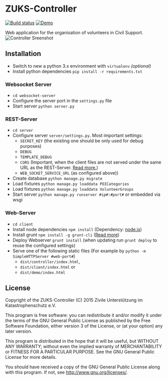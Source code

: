 ZUKS-Controller
===============
[![Build status](https://img.shields.io/travis/ZUKSev/ZUKS-Controller/master.svg)](https://travis-ci.org/ZUKSev/ZUKS-Controller)
[![Demo](https://img.shields.io/badge/demo-available-4d9eff.svg)](http://prototyp.zuks.org)

Web application for the organisation of volunteers in Civil Support.
![Controller Sreenshot](https://raw.githubusercontent.com/ZUKSev/ZUKS-Controller/master/Images/controller-screenshot-01.png)

## Installation
- Switch to new a python 3.x environment with `virtualenv` _(optional)_
- Install python dependencies `pip install -r requirements.txt`

### Websocket Server
- `cd websocket-server`
- Configure the server port in the `settings.py` file
- Start server `python server.py`

### REST-Server
- `cd server`
- Configure server `server/settings.py`. Most important settings:
	- `SECRET_KEY` (the existing one should be only used for debug purposes)
	- `DEBUG`
	- `TEMPLATE_DEBUG`
	- `CORS` (Important, when the client files are not served under the same URL as the REST-Server. [Read more.](https://github.com/ottoyiu/django-cors-headers#configuration))
	- `WEB_SOCKET_SERVICE_URL` (as configured above))
- Create database `python manage.py migrate`
- Load fixtures `python manage.py loaddata POICategories`
- Load fixtures `python manage.py loaddata VolunteerGroups`
- Start server `python manage.py runserver #ip#:#port#` or embedded via wsgi

### Web-Server
- `cd client`
- Install node dependencies `npm install` (Dependency: [node.js](https://nodejs.org/))
- Install grunt `npm install -g grunt-cli` ([Read more](http://gruntjs.com/getting-started))
- Deploy Webserver `grunt install` (when updating run `grunt deploy` to reuse the configured settings)
- Serve one of the following static files (For example by `python -m SimpleHTTPServer #web-port#`)
	-  `dist/controller/index.html`,
	- `dist/client/index.html` or
	- `dist/demo/index.html`

## License
Copyright of the ZUKS-Controller (C) 2015 Zivile Unterstützung im Katastrophenschutz e.V.

This program is free software: you can redistribute it and/or modify
it under the terms of the GNU General Public License as published by
the Free Software Foundation, either version 3 of the License, or
(at your option) any later version.

This program is distributed in the hope that it will be useful,
but WITHOUT ANY WARRANTY; without even the implied warranty of
MERCHANTABILITY or FITNESS FOR A PARTICULAR PURPOSE. See the
GNU General Public License for more details.

You should have received a copy of the GNU General Public License
along with this program.  If not, see <http://www.gnu.org/licenses/>.